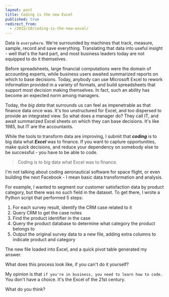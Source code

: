 ```yaml
---
layout: post
title: Coding is the new Excel
published: true
redirect_from:
  - /2015/10/coding-is-the-new-excel/
---
```


Data is `everywhere`. We're surrounded by machines that track, measure,
sample, record and save everything. Translating that data into useful
insight - well that's the hard part, and most business leaders today are
not equipped to do it themselves.

Before spreadsheets, large financial computations were the domain
of accounting experts, while business users awaited summarized reports
on which to base decisions. Today, anybody can use Microsoft Excel to
rework information provided in a variety of formats, and build
spreadsheets that support most decision making themselves. In fact,
such an ability has become an expected norm among managers.

Today, the *big data* that surrounds us can feel as impenetrable as
that finance data once was. It's too unstructured for Excel, and too
dispersed to provide an integrated view. So what does a manager do?
They call IT, and await summarized Excel sheets on which they can base
decisions. It's like 1985, but IT are the accountants.

While the tools to transform data are improving, I submit that
***coding*** is to big data what ***Excel*** was to finance. If you want to
capture opportunities, make quick decisions, and reduce your dependency
on somebody else to be successful - you have to be able to code.

> Coding is to big data what Excel was to finance.

I'm not talking about coding aeronautical software for space flight, or
even building the next Facebook - I mean basic data transformation and
analysis.

For example, I wanted to segment our customer satisfaction data by
product category, but there was no such field in the dataset. To get
there, I wrote a Python script that performed 5 steps:

1.  For each survey result, identify the CRM case related to it
2.  Query CRM to get the case notes
3.  Find the product identifier in the case
4.  Query the product database to determine what category the product
    belongs to
5.  Output the original survey data to a new file, adding extra columns
    to indicate product and category

The new file loaded into Excel, and a quick pivot table generated my
answer.

What does this process look like, if you can't do it yourself?

My opinion is that `if you're in business, you need to learn how to code.`
You don't have a choice. It's the Excel of the 21st century.

What do you think?

